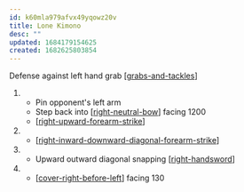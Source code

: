```yaml
---
id: k60mla979afvx49yqowz20v
title: Lone Kimono
desc: ""
updated: 1684179154625
created: 1682625803854
---
```


Defense against left hand grab
[[grabs-and-tackles]]

1. - Pin opponent's left arm
   - Step back into [[right-neutral-bow]] facing 1200
   - [[right-upward-forearm-strike]]
2. - [[right-inward-downward-diagonal-forearm-strike]]
3. - Upward outward diagonal snapping [[right-handsword]]
4. - [[cover-right-before-left]] facing 130

[//begin]: # "Autogenerated link references for markdown compatibility"
[grabs-and-tackles]: ../web-of-knowledge/grabs-and-tackles "Grabs and Tackles 🤝"
[right-neutral-bow]: ../single-techniques/right-neutral-bow "Right Neutral Bow"
[right-upward-forearm-strike]: ../single-techniques/right-upward-forearm-strike "Right Upward Forearm Strike"
[right-inward-downward-diagonal-forearm-strike]: ../single-techniques/right-inward-downward-diagonal-forearm-strike "Right Inward Downward Diagonal Forearm Strike"
[right-handsword]: ../single-techniques/right-handsword "Right Handsword ➡️🤚"
[cover-right-before-left]: ../single-techniques/cover-right-before-left "Cover Right before Left"
[//end]: # "Autogenerated link references"